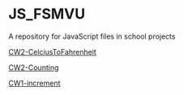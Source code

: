 # JS_FSMVU
A repository for JavaScript files in school projects

[CW2-CelciusToFahrenheit](./celciusToFahrenheit.html)

[CW2-Counting](./Counting.html)

[CW1-increment](./abc.html)
